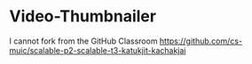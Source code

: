 # Video-Thumbnailer

I cannot fork from the GitHub Classroom https://github.com/cs-muic/scalable-p2-scalable-t3-katukjit-kachakjai
